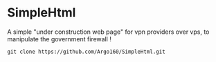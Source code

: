 # SimpleHtml
A simple "under construction web page" for vpn providers over vps, to manipulate the government firewall !

```shell
git clone https://github.com/Argo160/SimpleHtml.git
```
